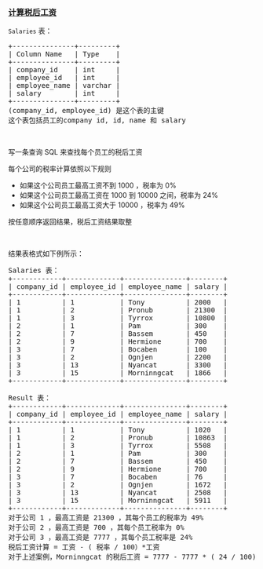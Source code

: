 ### [计算税后工资](https://leetcode-cn.com/problems/calculate-salaries)

<p><code>Salaries</code> 表：</p>

<pre>
+---------------+---------+
| Column Name   | Type    |
+---------------+---------+
| company_id    | int     |
| employee_id   | int     |
| employee_name | varchar |
| salary        | int     |
+---------------+---------+
(company_id, employee_id) 是这个表的主键
这个表包括员工的company id, id, name 和 salary 
</pre>

<p>&nbsp;</p>

<p>写一条查询 SQL 来查找每个员工的税后工资</p>

<p>每个公司的税率计算依照以下规则</p>

<ul>
	<li>如果这个公司员工最高工资不到 1000 ，税率为 0%</li>
	<li>如果这个公司员工最高工资在 1000 到 10000 之间，税率为 24%</li>
	<li>如果这个公司员工最高工资大于 10000 ，税率为 49%</li>
</ul>

<p>按任意顺序返回结果，税后工资结果取整</p>

<p>&nbsp;</p>

<p>结果表格式如下例所示：</p>

<pre>
Salaries 表：
+------------+-------------+---------------+--------+
| company_id | employee_id | employee_name | salary |
+------------+-------------+---------------+--------+
| 1          | 1           | Tony          | 2000   |
| 1          | 2           | Pronub        | 21300  |
| 1          | 3           | Tyrrox        | 10800  |
| 2          | 1           | Pam           | 300    |
| 2          | 7           | Bassem        | 450    |
| 2          | 9           | Hermione      | 700    |
| 3          | 7           | Bocaben       | 100    |
| 3          | 2           | Ognjen        | 2200   |
| 3          | 13          | Nyancat       | 3300   |
| 3          | 15          | Morninngcat   | 1866   |
+------------+-------------+---------------+--------+

Result 表：
+------------+-------------+---------------+--------+
| company_id | employee_id | employee_name | salary |
+------------+-------------+---------------+--------+
| 1          | 1           | Tony          | 1020   |
| 1          | 2           | Pronub        | 10863  |
| 1          | 3           | Tyrrox        | 5508   |
| 2          | 1           | Pam           | 300    |
| 2          | 7           | Bassem        | 450    |
| 2          | 9           | Hermione      | 700    |
| 3          | 7           | Bocaben       | 76     |
| 3          | 2           | Ognjen        | 1672   |
| 3          | 13          | Nyancat       | 2508   |
| 3          | 15          | Morninngcat   | 5911   |
+------------+-------------+---------------+--------+
对于公司 1 ，最高工资是 21300 ，其每个员工的税率为 49%
对于公司 2 ，最高工资是 700 ，其每个员工税率为 0%
对于公司 3 ，最高工资是 7777 ，其每个员工税率是 24%
税后工资计算 = 工资 - ( 税率 / 100）*工资
对于上述案例，Morninngcat 的税后工资 = 7777 - 7777 * ( 24 / 100) = 7777 - 1866.48 = 5910.52 ，取整为 5911
</pre>
